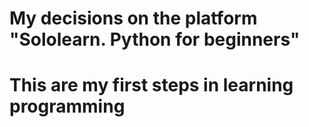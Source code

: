 # My decisions on the platform "Sololearn. Python for beginners"

# This are my first steps in learning programming
 